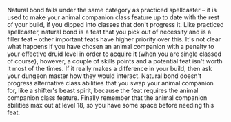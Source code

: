 Natural bond falls under the same category as practiced spellcaster – it is used to make your animal companion class feature up to date with the rest of your build, if you dipped into classes that don't progress it. Like practiced spellcaster, natural bond is a feat that you pick out of necessity and is a filler feat – other important feats have higher priority over this. It's not clear what happens if you have chosen an animal companion with a penalty to your effective druid level in order to acquire it (when you are single classed of course), however, a couple of skills points and a potential feat isn't worth it most of the times. If it really makes a difference in your build, then ask your dungeon master how they would interact. Natural bond doesn't progress alternative class abilities that you swap your animal companion for, like a shifter's beast spirit, because the feat requires the animal companion class feature. Finally remember that the animal companion abilities max out at level 18, so you have some space before needing this feat.
